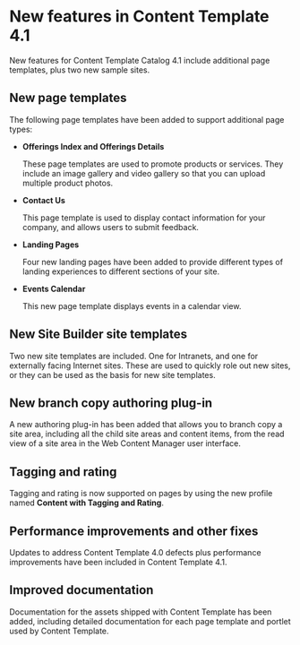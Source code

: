 # New features in Content Template 4.1

New features for Content Template Catalog 4.1 include additional page templates, plus two new sample sites.

## New page templates

The following page templates have been added to support additional page types:

-   **Offerings Index and Offerings Details**

    These page templates are used to promote products or services. They include an image gallery and video gallery so that you can upload multiple product photos.

-   **Contact Us**

    This page template is used to display contact information for your company, and allows users to submit feedback.

-   **Landing Pages**

    Four new landing pages have been added to provide different types of landing experiences to different sections of your site.

-   **Events Calendar**

    This new page template displays events in a calendar view.


## New Site Builder site templates

Two new site templates are included. One for Intranets, and one for externally facing Internet sites. These are used to quickly role out new sites, or they can be used as the basis for new site templates.

## New branch copy authoring plug-in

A new authoring plug-in has been added that allows you to branch copy a site area, including all the child site areas and content items, from the read view of a site area in the Web Content Manager user interface.

## Tagging and rating

Tagging and rating is now supported on pages by using the new profile named **Content with Tagging and Rating**.

## Performance improvements and other fixes

Updates to address Content Template 4.0 defects plus performance improvements have been included in Content Template 4.1.

## Improved documentation

Documentation for the assets shipped with Content Template has been added, including detailed documentation for each page template and portlet used by Content Template.


